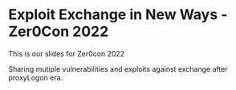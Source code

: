 # Exploit Exchange in New Ways - Zer0Con 2022



This is our slides for Zer0con 2022


Sharing mutiple vulnerabilities and exploits against exchange after proxyLogon era.

